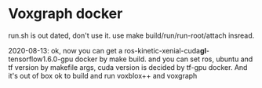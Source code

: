 # Voxgraph docker

run.sh is out dated, don't use it.
use make build/run/run-root/attach insread.

2020-08-13: ok, now you can get a ros-kinetic-xenial-cuda**gl**-tensorflow1.6.0-gpu docker by make build. and you can set ros, ubuntu and tf version by makefile args, cuda version is decided by tf-gpu docker. And it's out of box ok to build and run voxblox++ and voxgraph